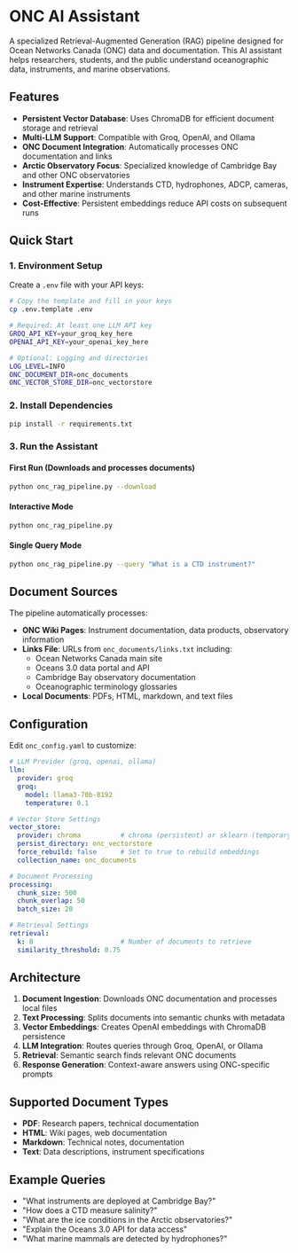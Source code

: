# ONC AI Assistant

A specialized Retrieval-Augmented Generation (RAG) pipeline designed for Ocean Networks Canada (ONC) data and documentation. This AI assistant helps researchers, students, and the public understand oceanographic data, instruments, and marine observations.

## Features

- **Persistent Vector Database**: Uses ChromaDB for efficient document storage and retrieval
- **Multi-LLM Support**: Compatible with Groq, OpenAI, and Ollama
- **ONC Document Integration**: Automatically processes ONC documentation and links
- **Arctic Observatory Focus**: Specialized knowledge of Cambridge Bay and other ONC observatories
- **Instrument Expertise**: Understands CTD, hydrophones, ADCP, cameras, and other marine instruments
- **Cost-Effective**: Persistent embeddings reduce API costs on subsequent runs

## Quick Start

### 1. Environment Setup

Create a `.env` file with your API keys:
```bash
# Copy the template and fill in your keys
cp .env.template .env

# Required: At least one LLM API key
GROQ_API_KEY=your_groq_key_here
OPENAI_API_KEY=your_openai_key_here

# Optional: Logging and directories
LOG_LEVEL=INFO
ONC_DOCUMENT_DIR=onc_documents
ONC_VECTOR_STORE_DIR=onc_vectorstore
```

### 2. Install Dependencies

```bash
pip install -r requirements.txt
```

### 3. Run the Assistant

#### First Run (Downloads and processes documents)
```bash
python onc_rag_pipeline.py --download
```

#### Interactive Mode
```bash
python onc_rag_pipeline.py
```

#### Single Query Mode
```bash
python onc_rag_pipeline.py --query "What is a CTD instrument?"
```

## Document Sources

The pipeline automatically processes:

- **ONC Wiki Pages**: Instrument documentation, data products, observatory information
- **Links File**: URLs from `onc_documents/links.txt` including:
  - Ocean Networks Canada main site
  - Oceans 3.0 data portal and API
  - Cambridge Bay observatory documentation
  - Oceanographic terminology glossaries
- **Local Documents**: PDFs, HTML, markdown, and text files

## Configuration

Edit `onc_config.yaml` to customize:

```yaml
# LLM Provider (groq, openai, ollama)
llm:
  provider: groq
  groq:
    model: llama3-70b-8192
    temperature: 0.1

# Vector Store Settings
vector_store:
  provider: chroma          # chroma (persistent) or sklearn (temporary)
  persist_directory: onc_vectorstore
  force_rebuild: false      # Set to true to rebuild embeddings
  collection_name: onc_documents

# Document Processing
processing:
  chunk_size: 500
  chunk_overlap: 50
  batch_size: 20

# Retrieval Settings
retrieval:
  k: 8                      # Number of documents to retrieve
  similarity_threshold: 0.75
```

## Architecture

1. **Document Ingestion**: Downloads ONC documentation and processes local files
2. **Text Processing**: Splits documents into semantic chunks with metadata
3. **Vector Embeddings**: Creates OpenAI embeddings with ChromaDB persistence  
4. **LLM Integration**: Routes queries through Groq, OpenAI, or Ollama
5. **Retrieval**: Semantic search finds relevant ONC documents
6. **Response Generation**: Context-aware answers using ONC-specific prompts

## Supported Document Types

- **PDF**: Research papers, technical documentation
- **HTML**: Wiki pages, web documentation  
- **Markdown**: Technical notes, documentation
- **Text**: Data descriptions, instrument specifications

## Example Queries

- "What instruments are deployed at Cambridge Bay?"
- "How does a CTD measure salinity?"
- "What are the ice conditions in the Arctic observatories?"
- "Explain the Oceans 3.0 API for data access"
- "What marine mammals are detected by hydrophones?"
